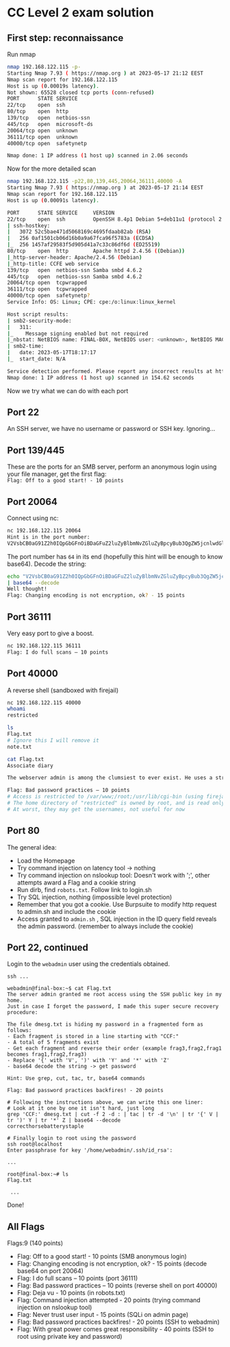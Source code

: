 # CC Level 2 exam solution

## First step: reconnaissance

Run nmap
```sh
nmap 192.168.122.115 -p-
Starting Nmap 7.93 ( https://nmap.org ) at 2023-05-17 21:12 EEST
Nmap scan report for 192.168.122.115
Host is up (0.00019s latency).
Not shown: 65528 closed tcp ports (conn-refused)
PORT      STATE SERVICE
22/tcp    open  ssh
80/tcp    open  http
139/tcp   open  netbios-ssn
445/tcp   open  microsoft-ds
20064/tcp open  unknown
36111/tcp open  unknown
40000/tcp open  safetynetp

Nmap done: 1 IP address (1 host up) scanned in 2.06 seconds
```

Now for the more detailed scan

```sh
nmap 192.168.122.115 -p22,80,139,445,20064,36111,40000 -A
Starting Nmap 7.93 ( https://nmap.org ) at 2023-05-17 21:14 EEST
Nmap scan report for 192.168.122.115
Host is up (0.00091s latency).

PORT      STATE SERVICE     VERSION
22/tcp    open  ssh         OpenSSH 8.4p1 Debian 5+deb11u1 (protocol 2.0)
| ssh-hostkey: 
|   3072 52c5bae471d5068169c4695fdaab82ab (RSA)
|   256 0af1501cb06d16b0a9a67fca96f5783a (ECDSA)
|_  256 1457af29583f5d905d41a7c33c86df6d (ED25519)
80/tcp    open  http        Apache httpd 2.4.56 ((Debian))
|_http-server-header: Apache/2.4.56 (Debian)
|_http-title: CCFE web service
139/tcp   open  netbios-ssn Samba smbd 4.6.2
445/tcp   open  netbios-ssn Samba smbd 4.6.2
20064/tcp open  tcpwrapped
36111/tcp open  tcpwrapped
40000/tcp open  safetynetp?
Service Info: OS: Linux; CPE: cpe:/o:linux:linux_kernel

Host script results:
| smb2-security-mode: 
|   311: 
|_    Message signing enabled but not required
|_nbstat: NetBIOS name: FINAL-BOX, NetBIOS user: <unknown>, NetBIOS MAC: 000000000000 (Xerox)
| smb2-time: 
|   date: 2023-05-17T18:17:17
|_  start_date: N/A

Service detection performed. Please report any incorrect results at https://nmap.org/submit/ .
Nmap done: 1 IP address (1 host up) scanned in 154.62 seconds
```

Now we try what we can do with each port

## Port 22

An SSH server, we have no username or password or SSH key. Ignoring...

## Port 139/445

These are the ports for an SMB server, perform an anonymous login using your file manager, get the first flag:<br>
`Flag: Off to a good start! - 10 points`

## Port 20064

Connect using nc:

```sh
nc 192.168.122.115 20064
Hint is in the port number: 
V2VsbCB0aG91Z2h0IQpGbGFnOiBDaGFuZ2luZyBlbmNvZGluZyBpcyBub3QgZW5jcnlwdGlvbiwgb2s/IC0gMTUgcG9pbnRz
```

The port number has `64` in its end (hopefully this hint will be enough to know base64). Decode the string:

```sh
echo "V2VsbCB0aG91Z2h0IQpGbGFnOiBDaGFuZ2luZyBlbmNvZGluZyBpcyBub3QgZW5jcnlwdGlvbiwgb2s/IC0gMTUgcG9pbnRz" \
| base64 --decode
Well thought!
Flag: Changing encoding is not encryption, ok? - 15 points
```

## Port 36111

Very easy port to give a boost.
```sh
nc 192.168.122.115 36111
Flag: I do full scans – 10 points
```

## Port 40000

A reverse shell (sandboxed with firejail)

```sh
nc 192.168.122.115 40000
whoami
restricted

ls
Flag.txt
# Ignore this I will remove it
note.txt

cat Flag.txt
Associate diary 

The webserver admin is among the clumsiest to ever exist. He uses a strong password but reuses it everywhere. 

Flag: Bad password practices – 10 points
# Access is restricted to /var/www;/root;/usr/lib/cgi-bin (using firejail) to protect the web application
# The home directory of "restricted" is owned by root, and is read only for the restricted user
# At worst, they may get the usernames, not useful for now
```

## Port 80

The general idea:

- Load the Homepage
- Try command injection on latency tool -> nothing
- Try command injection on nslookup tool: Doesn't work with ';', other attempts award a Flag and a cookie string
- Run dirb, find `robots.txt`. Follow link to login.sh
- Try SQL injection, nothing (impossible level protection)
- Remember that you got a cookie. Use Burpsuite to modify http request to admin.sh and include the cookie
- Access granted to `admin.sh` , SQL injection in the ID query field reveals the admin password. (remember to always include the cookie)

## Port 22, continued

Login to the `webadmin` user using the credentials obtained.

```
ssh ...

webadmin@final-box:~$ cat Flag.txt 
The server admin granted me root access using the SSH public key in my home.
Just in case I forget the password, I made this super secure recovery procedure:

The file dmesg.txt is hiding my password in a fragmented form as follows:
- Each fragment is stored in a line starting with "CCF:"
- A total of 5 fragments exist
- Get each fragment and reverse their order (example frag3,frag2,frag1 becomes frag1,frag2,frag3)
- Replace '{' with 'V', ')' with 'Y' and '*' with 'Z'
- base64 decode the string -> get password

Hint: Use grep, cut, tac, tr, base64 commands

Flag: Bad password practices backfires! - 20 points

# Following the instructions above, we can write this one liner:
# Look at it one by one it isn't hard, just long
grep 'CCF:' dmesg.txt | cut -f 2 -d : | tac | tr -d '\n' | tr '{' V | tr ')' Y | tr '*' Z | base64 --decode
correcthorsebatterystaple

# Finally login to root using the password
ssh root@localhost
Enter passphrase for key '/home/webadmin/.ssh/id_rsa': 

...

root@final-box:~# ls
Flag.txt

 ...
```

Done!

## All Flags

Flags:9 (140 points)

- Flag: Off to a good start! - 10 points (SMB anonymous login)
- Flag: Changing encoding is not encryption, ok? - 15 points (decode base64 on port 20064)
- Flag: I do full scans – 10 points (port 36111)
- Flag: Bad password practices – 10 points (reverse shell on port 40000)
- Flag: Deja vu - 10 points (in robots.txt)
- Flag: Command injection attempted - 20 points (trying command injection on nslookup tool)
- Flag: Never trust user input - 15 points (SQLi on admin page)
- Flag: Bad password practices backfires! - 20 points (SSH to webadmin)
- Flag: With great power comes great responsibility - 40 points (SSH to root using private key and password)

